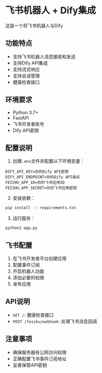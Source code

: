 # 飞书机器人 + Dify集成

这是一个将飞书机器人与Dify
## 功能特点

- 支持飞书机器人消息接收和发送
- 支持Dify API集成
- 支持流式响应
- 支持会话管理
- 健康检查接口

## 环境要求

- Python 3.7+
- FastAPI
- 飞书开发者账号
- Dify API密钥

## 配置说明

1. 创建`.env`文件并配置以下环境变量：

```env
DIFY_API_KEY=你的Dify API密钥
DIFY_API_ENDPOINT=你的Dify API端点
FEISHU_APP_ID=你的飞书应用ID
FEISHU_APP_SECRET=你的飞书应用密钥
```

2. 安装依赖：

```bash
pip install -r requirements.txt
```

3. 运行服务：

```bash
python2 app.py
```

## 飞书配置

1. 在飞书开发者平台创建应用
2. 配置事件订阅
3. 开启机器人功能
4. 添加必要的权限
5. 发布应用

## API说明

- `GET /`: 健康检查接口
- `POST /feishu/webhook`: 处理飞书消息回调

## 注意事项

- 确保服务器有公网访问权限
- 正确配置飞书事件订阅地址
- 妥善保管API密钥 
